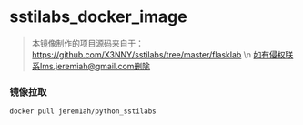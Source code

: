 # sstilabs_docker_image
> 本镜像制作的项目源码来自于：https://github.com/X3NNY/sstilabs/tree/master/flasklab \n
> 如有侵权联系lms.jeremiah@gmail.com删除

### 镜像拉取
```
docker pull jerem1ah/python_sstilabs
```
